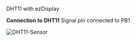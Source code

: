 DHT11 with ezDisplay

**Connection to DHT11**
Signal pin connected to PB1

![DHT11-Sensor](https://user-images.githubusercontent.com/3338753/128051652-e49c6624-cfdd-4f41-90fe-faf5196c679d.jpg)



